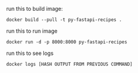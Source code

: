 run this to build image:

`docker build --pull -t py-fastapi-recipes .`

run this to run image

`docker run -d -p 8000:8000 py-fastapi-recipes`

run this to see logs

`docker logs [HASH OUTPUT FROM PREVIOUS COMMAND]`
